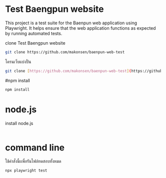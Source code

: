 # Test Baengpun website
This project is a test suite for the Baenpun web application using Playwright. It helps ensure that the web application functions as expected by running automated tests.


clone Test Baengpun website
```bash
git clone https://github.com/makonsen/baenpun-web-test
```

โครนเว็บแบ่งปั๋น
```bash
git clone [https://github.com/makonsen/baenpun-web-test](https://github.com/padillareyj/baengpun-web)
```

#npm install

```bash
npm install
```

# node.js
install node.js
```bash

```

# command line

ใช้คำสั่งนี้เเพื่อรันไฟล์ทดสอบทั้งหมด
```bash
npx playwright test
```
